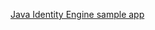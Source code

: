 [Java Identity Engine sample app](https://github.com/okta/okta-idx-java/tree/master/samples/embedded-auth-with-sdk)